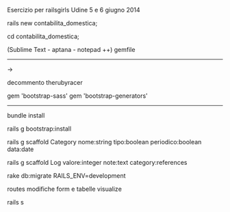 Esercizio per railsgirls Udine 5 e 6 giugno 2014


rails new contabilita_domestica;

cd contabilita_domestica;

(Sublime Text - aptana - notepad ++) gemfile

--------------------------------------------------------------------------------------

->

decommento therubyracer

gem 'bootstrap-sass'
gem 'bootstrap-generators'

--------------------------------------------------------------------------------------

bundle install

rails g bootstrap:install

rails g scaffold Category nome:string tipo:boolean periodico:boolean data:date

rails g scaffold Log valore:integer note:text category:references

rake db:migrate RAILS_ENV=development

routes
modifiche form e tabelle
visualize

rails s


